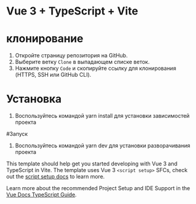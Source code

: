 # Vue 3 + TypeScript + Vite

# клонирование 
1. Откройте страницу репозитория на GitHub.
2. Выберите ветку `Clone` в выпадающем списке веток.
3. Нажмите кнопку `Code` и скопируйте ссылку для клонирования (HTTPS, SSH или GitHub CLI).

# Установка
1. Воспользуйтесь командой yarn install для установки зависимостей проекта

#Запуск 
1. Воспользуйтесь командой yarn dev для установки разворачивания проекта

This template should help get you started developing with Vue 3 and TypeScript in Vite. The template uses Vue 3 `<script setup>` SFCs, check out the [script setup docs](https://v3.vuejs.org/api/sfc-script-setup.html#sfc-script-setup) to learn more.

Learn more about the recommended Project Setup and IDE Support in the [Vue Docs TypeScript Guide](https://vuejs.org/guide/typescript/overview.html#project-setup).
